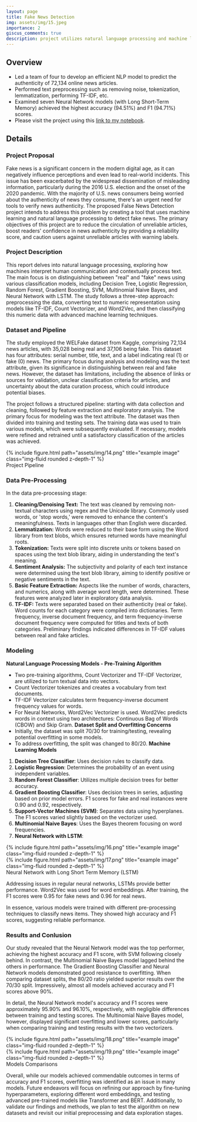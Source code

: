 ```yaml
---
layout: page
title: Fake News Detection
img: assets/img/15.jpeg
importance: 2
giscus_comments: true
description: project utilizes natural language processing and machine learning models to distinguish between authentic and fraudulent news articles, analyzing performance metrics and overfitting concerns
---
```

## Overview
- Led a team of four to develop an efficient NLP model to predict the authenticity of 72,134 online news articles.
- Performed text preprocessing such as removing noise, tokenization, lemmatization, performing TF-IDF, etc.
- Examined seven Neural Network models (with Long Short-Term Memory) achieved the highest accuracy (94.51%) and F1 (94.71%) scores.
- Please visit the project using this [link to my notebook](https://drive.google.com/file/d/1OfMiaONZ3jVB1x4l0uJKjn4qcrSGs-dv/view?usp=sharing).

## Details
### Project Proposal
Fake news is a significant concern in the modern digital age, as it can negatively influence perceptions and even lead to real-world incidents. This issue has been exacerbated by the widespread dissemination of misleading information, particularly during the 2016 U.S. election and the onset of the 2020 pandemic. With the majority of U.S. news consumers being worried about the authenticity of news they consume, there's an urgent need for tools to verify news authenticity. The proposed False News Detection project intends to address this problem by creating a tool that uses machine learning and natural language processing to detect fake news. The primary objectives of this project are to reduce the circulation of unreliable articles, boost readers' confidence in news authenticity by providing a reliability score, and caution users against unreliable articles with warning labels.

### Project Description 
This report delves into natural language processing, exploring how machines interpret human communication and contextually process text. The main focus is on distinguishing between "real" and "fake" news using various classification models, including Decision Tree, Logistic Regression, Random Forest, Gradient Boosting, SVM, Multinomial Naive Bayes, and Neural Network with LSTM. The study follows a three-step approach: preprocessing the data, converting text to numeric representation using models like TF-IDF, Count Vectorizer, and Word2Vec, and then classifying this numeric data with advanced machine learning techniques.

### Dataset and Pipeline
The study employed the WELFake dataset from Kaggle, comprising 72,134 news articles, with 35,028 being real and 37,106 being fake. This dataset has four attributes: serial number, title, text, and a label indicating real (1) or fake (0) news. The primary focus during analysis and modeling was the text attribute, given its significance in distinguishing between real and fake news. However, the dataset has limitations, including the absence of links or sources for validation, unclear classification criteria for articles, and uncertainty about the data curation process, which could introduce potential biases.

The project follows a structured pipeline: starting with data collection and cleaning, followed by feature extraction and exploratory analysis. The primary focus for modeling was the text attribute. The dataset was then divided into training and testing sets. The training data was used to train various models, which were subsequently evaluated. If necessary, models were refined and retrained until a satisfactory classification of the articles was achieved.

<div class="col">
    <div class="col-sm mt-3 mt-md-0">
        {% include figure.html path="assets/img/14.png" title="example image" class="img-fluid rounded z-depth-1" %}
    </div>
</div>
<div class="caption">
    Project Pipeline
</div>

### Data Pre-Processing
In the data pre-processing stage:
1. **Cleaning/Denoising Text:** The text was cleaned by removing non-textual characters using regex and the Unicode library. Commonly used words, or 'stop words,' were removed to enhance the content's meaningfulness. Texts in languages other than English were discarded.
2. **Lemmatization:** Words were reduced to their base form using the Word library from text blobs, which ensures returned words have meaningful roots.
3. **Tokenization:** Texts were split into discrete units or tokens based on spaces using the text blob library, aiding in understanding the text's meaning.
4. **Sentiment Analysis:** The subjectivity and polarity of each text instance were determined using the text blob library, aiming to identify positive or negative sentiments in the text.
5. **Basic Feature Extraction:** Aspects like the number of words, characters, and numerics, along with average word length, were determined. These features were analyzed later in exploratory data analysis.
6. **TF-IDF:** Texts were separated based on their authenticity (real or fake). Word counts for each category were compiled into dictionaries. Term frequency, inverse document frequency, and term frequency-inverse document frequency were computed for titles and texts of both categories. Preliminary findings indicated differences in TF-IDF values between real and fake articles.

### Modeling
**Natural Language Processing Models - Pre-Training Algorithm**
- Two pre-training algorithms, Count Vectorizer and TF-IDF Vectorizer, are utilized to turn textual data into vectors.
- Count Vectorizer tokenizes and creates a vocabulary from text documents.
- TF-IDF Vectorizer calculates term frequency-inverse document frequency values for words.
- For Neural Networks, Word2Vec Vectorizer is used. Word2Vec predicts words in context using two architectures: Continuous Bag of Words (CBOW) and Skip Gram.
**Dataset Split and Overfitting Concerns**
- Initially, the dataset was split 70/30 for training/testing, revealing potential overfitting in some models.
- To address overfitting, the split was changed to 80/20.
**Machine Learning Models**
1. **Decision Tree Classifier**: Uses decision rules to classify data.
2. **Logistic Regression**: Determines the probability of an event using independent variables.
3. **Random Forest Classifier**: Utilizes multiple decision trees for better accuracy.
4. **Gradient Boosting Classifier**: Uses decision trees in series, adjusting based on prior model errors. F1 scores for fake and real instances were 0.90 and 0.92, respectively.
5. **Support-Vector Machines (SVM)**: Separates data using hyperplanes. The F1 scores varied slightly based on the vectorizer used.
6. **Multinomial Naive Bayes**: Uses the Bayes theorem focusing on word frequencies.
7. **Neural Network with LSTM**:
   
<div class="col">
    <div class="col-sm mt-3 mt-md-0">
        {% include figure.html path="assets/img/16.png" title="example image" class="img-fluid rounded z-depth-1" %}
    </div>
    <div class="col-sm mt-3 mt-md-0">
        {% include figure.html path="assets/img/17.png" title="example image" class="img-fluid rounded z-depth-1" %}
    </div>
</div>
<div class="caption">
    Neural Network with Long Short Term Memory (LSTM)
</div>

Addressing issues in regular neural networks, LSTMs provide better performance. Word2Vec was used for word embeddings. After training, the F1 scores were 0.95 for fake news and 0.96 for real news.

In essence, various models were trained with different pre-processing techniques to classify news items. They showed high accuracy and F1 scores, suggesting reliable performance.

### Results and Conlusion
Our study revealed that the Neural Network model was the top performer, achieving the highest accuracy and F1 score, with SVM following closely behind. In contrast, the Multinomial Naive Bayes model lagged behind the others in performance. The Gradient Boosting Classifier and Neural Network models demonstrated good resistance to overfitting. When comparing dataset splits, the 80/20 ratio yielded superior results over the 70/30 split. Impressively, almost all models achieved accuracy and F1 scores above 90%. 

In detail, the Neural Network model's accuracy and F1 scores were approximately 95.90% and 96.10%, respectively, with negligible differences between training and testing scores. The Multinomial Naive Bayes model, however, displayed significant overfitting and lower scores, particularly when comparing training and testing results with the two vectorizers.

<div class="row">
    <div class="col-sm mt-3 mt-md-0">
        {% include figure.html path="assets/img/18.png" title="example image" class="img-fluid rounded z-depth-1" %}
    </div>
    <div class="col-sm mt-3 mt-md-0">
        {% include figure.html path="assets/img/19.png" title="example image" class="img-fluid rounded z-depth-1" %}
    </div>
</div>
<div class="caption">
    Models Comparisons
</div>

Overall, while our models achieved commendable outcomes in terms of accuracy and F1 scores, overfitting was identified as an issue in many models. Future endeavors will focus on refining our approach by fine-tuning hyperparameters, exploring different word embeddings, and testing advanced pre-trained models like Transformer and BERT. Additionally, to validate our findings and methods, we plan to test the algorithm on new datasets and revisit our initial preprocessing and data exploration stages.
